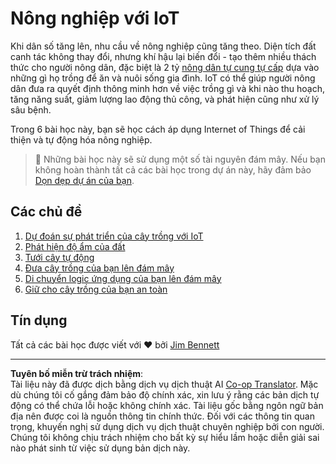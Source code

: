 <!--
CO_OP_TRANSLATOR_METADATA:
{
  "original_hash": "428bda82d9e6016ecea7c797564bf081",
  "translation_date": "2025-08-27T21:21:46+00:00",
  "source_file": "2-farm/README.md",
  "language_code": "vi"
}
-->
# Nông nghiệp với IoT

Khi dân số tăng lên, nhu cầu về nông nghiệp cũng tăng theo. Diện tích đất canh tác không thay đổi, nhưng khí hậu lại biến đổi - tạo thêm nhiều thách thức cho người nông dân, đặc biệt là 2 tỷ [nông dân tự cung tự cấp](https://wikipedia.org/wiki/Subsistence_agriculture) dựa vào những gì họ trồng để ăn và nuôi sống gia đình. IoT có thể giúp người nông dân đưa ra quyết định thông minh hơn về việc trồng gì và khi nào thu hoạch, tăng năng suất, giảm lượng lao động thủ công, và phát hiện cũng như xử lý sâu bệnh.

Trong 6 bài học này, bạn sẽ học cách áp dụng Internet of Things để cải thiện và tự động hóa nông nghiệp.

> 💁 Những bài học này sẽ sử dụng một số tài nguyên đám mây. Nếu bạn không hoàn thành tất cả các bài học trong dự án này, hãy đảm bảo [Dọn dẹp dự án của bạn](../clean-up.md).

## Các chủ đề

1. [Dự đoán sự phát triển của cây trồng với IoT](lessons/1-predict-plant-growth/README.md)
1. [Phát hiện độ ẩm của đất](lessons/2-detect-soil-moisture/README.md)
1. [Tưới cây tự động](lessons/3-automated-plant-watering/README.md)
1. [Đưa cây trồng của bạn lên đám mây](lessons/4-migrate-your-plant-to-the-cloud/README.md)
1. [Di chuyển logic ứng dụng của bạn lên đám mây](lessons/5-migrate-application-to-the-cloud/README.md)
1. [Giữ cho cây trồng của bạn an toàn](lessons/6-keep-your-plant-secure/README.md)

## Tín dụng

Tất cả các bài học được viết với ♥️ bởi [Jim Bennett](https://GitHub.com/JimBobBennett)

---

**Tuyên bố miễn trừ trách nhiệm**:  
Tài liệu này đã được dịch bằng dịch vụ dịch thuật AI [Co-op Translator](https://github.com/Azure/co-op-translator). Mặc dù chúng tôi cố gắng đảm bảo độ chính xác, xin lưu ý rằng các bản dịch tự động có thể chứa lỗi hoặc không chính xác. Tài liệu gốc bằng ngôn ngữ bản địa nên được coi là nguồn thông tin chính thức. Đối với các thông tin quan trọng, khuyến nghị sử dụng dịch vụ dịch thuật chuyên nghiệp bởi con người. Chúng tôi không chịu trách nhiệm cho bất kỳ sự hiểu lầm hoặc diễn giải sai nào phát sinh từ việc sử dụng bản dịch này.